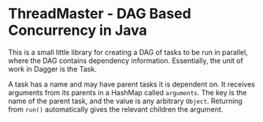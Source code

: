 # ThreadMaster - DAG Based Concurrency in Java
This is a small little library for creating a DAG of tasks to be run in parallel, where the DAG contains dependency information. Essentially, the unit of work in Dagger is the Task.

A task has a name and may have parent tasks it is dependent on. It receives arguments from its parents in a HashMap called `arguments`. The key is the name of the parent task, and the value is any arbitrary `Object`. Returning from `run()` automatically gives the relevant children the argument.

